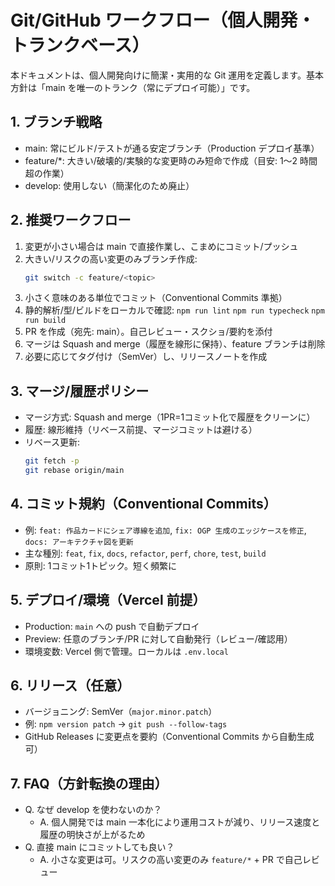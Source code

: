 # Git/GitHub ワークフロー（個人開発・トランクベース）

本ドキュメントは、個人開発向けに簡潔・実用的な Git 運用を定義します。基本方針は「main を唯一のトランク（常にデプロイ可能）」です。

## 1. ブランチ戦略

- main: 常にビルド/テストが通る安定ブランチ（Production デプロイ基準）
- feature/\*: 大きい/破壊的/実験的な変更時のみ短命で作成（目安: 1〜2 時間超の作業）
- develop: 使用しない（簡潔化のため廃止）

## 2. 推奨ワークフロー

1. 変更が小さい場合は main で直接作業し、こまめにコミット/プッシュ
2. 大きい/リスクの高い変更のみブランチ作成:
   ```bash
   git switch -c feature/<topic>
   ```
3. 小さく意味のある単位でコミット（Conventional Commits 準拠）
4. 静的解析/型/ビルドをローカルで確認: `npm run lint` `npm run typecheck` `npm run build`
5. PR を作成（宛先: main）。自己レビュー・スクショ/要約を添付
6. マージは Squash and merge（履歴を線形に保持）、feature ブランチは削除
7. 必要に応じてタグ付け（SemVer）し、リリースノートを作成

## 3. マージ/履歴ポリシー

- マージ方式: Squash and merge（1PR=1コミット化で履歴をクリーンに）
- 履歴: 線形維持（リベース前提、マージコミットは避ける）
- リベース更新:
  ```bash
  git fetch -p
  git rebase origin/main
  ```

## 4. コミット規約（Conventional Commits）

- 例: `feat: 作品カードにシェア導線を追加`, `fix: OGP 生成のエッジケースを修正`, `docs: アーキテクチャ図を更新`
- 主な種別: `feat`, `fix`, `docs`, `refactor`, `perf`, `chore`, `test`, `build`
- 原則: 1コミット1トピック。短く頻繁に

## 5. デプロイ/環境（Vercel 前提）

- Production: `main` への push で自動デプロイ
- Preview: 任意のブランチ/PR に対して自動発行（レビュー/確認用）
- 環境変数: Vercel 側で管理。ローカルは `.env.local`

## 6. リリース（任意）

- バージョニング: SemVer（`major.minor.patch`）
- 例: `npm version patch` → `git push --follow-tags`
- GitHub Releases に変更点を要約（Conventional Commits から自動生成可）

## 7. FAQ（方針転換の理由）

- Q. なぜ develop を使わないのか？
  - A. 個人開発では main 一本化により運用コストが減り、リリース速度と履歴の明快さが上がるため
- Q. 直接 main にコミットしても良い？
  - A. 小さな変更は可。リスクの高い変更のみ `feature/*` + PR で自己レビュー
